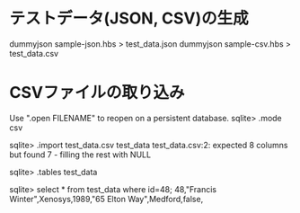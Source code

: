 # テストデータ(JSON, CSV)の生成

dummyjson sample-json.hbs > test_data.json
dummyjson sample-csv.hbs > test_data.csv

# CSVファイルの取り込み

Use ".open FILENAME" to reopen on a persistent database.
sqlite> .mode csv

sqlite> .import test_data.csv test_data
test_data.csv:2: expected 8 columns but found 7 - filling the rest with NULL

sqlite> .tables
test_data

sqlite> select * from test_data where id=48;
48,"Francis Winter",Xenosys,1989,"65 Elton Way",Medford,false,
